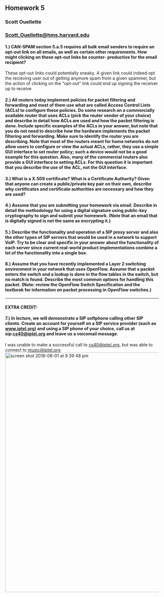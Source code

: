## Homework 5
### Scott Ouellette 
### Scott_Ouellette@hms.harvard.edu

#### 1.) CAN-SPAM section 5.a.5 requires all bulk email senders to require an opt-out link on all emails, as well as certain other requirements. How might clicking on these opt-out links be counter- productive for the email recipient?

These opt-out links could potentially sneaky. A given link could indeed opt the recieving user out of getting anymore spam from a given spammer, but the action of clicking on the "opt-out" link could end up signing the receiver up to receive 

#### 2.) All routers today implement policies for packet filtering and forwarding and most of them use what are called Access Control Lists (ACLs) to configure these policies. Do some research on a commercially available router that uses ACLs (pick the router vendor of your choice) and describe in detail how ACLs are used and how the packet filtering is done. Include specific examples of the ACLs in your answer, but note that you do not need to describe how the hardware implements the packet filtering and forwarding. Make sure to identify the router you are describing. Note that most of the routers meant for home networks do not allow users to configure or view the actual ACLs, rather, they use a simple GUI interface to set router policy; such a device would not be a good example for this question. Also, many of the commercial routers also provide a GUI interface to setting ACLs. For this question it is important that you describe the use of the ACL, not the GUI interface.

#### 3.) What is a X.509 certificate? What is a Certificate Authority? Given that anyone can create a public/private key pair on their own, describe why certificates and certificate authorities are necessary and how they are used?

#### 4.) Assume that you are submitting your homework via email. Describe in detail the methodology for using a digital signature using public-key cryptography to sign and submit your homework. (Note that an email that is digitally signed is not the same as encrypting it.)

#### 5.) Describe the functionality and operation of a SIP proxy server and also the other types of SIP servers that would be used in a network to support VoIP. Try to be clear and specific in your answer about the functionality of each server since current real-world product implementations combine a lot of the functionality into a single box.

#### 6.) Assume that you have recently implemented a Layer 2 switching environment in your network that uses OpenFlow. Assume that a packet enters the switch and a lookup is done in the flow tables in the switch, but no match is found. Describe the most common options for handling this packet. (Note: review the OpenFlow Switch Specification and the textbook for information on packet processing in OpenFlow switches.)

---

#### EXTRA CREDIT:
#### 7.) In lecture, we will demonstrate a SIP softphone calling other SIP clients. Create an account for yourself on a SIP service provider (such as www.iptel.org) and using a SIP phone of your choice, call us at sip:cs40@iptel.org and leave us a voicemail message.

I was unable to make a successful call to cs40@iptel.org, but was able to connect to music@iptel.org
<img width="785" alt="screen shot 2018-08-01 at 9 39 48 pm" src="https://user-images.githubusercontent.com/5629547/43557646-a124d99e-95d3-11e8-8b36-2820a9396d51.png">